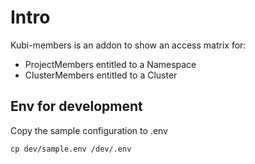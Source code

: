 # Intro

Kubi-members is an addon to show an access matrix for:

- ProjectMembers entitled to a Namespace
- ClusterMembers entitled to a Cluster

## Env for development

Copy the sample configuration to .env

```
cp dev/sample.env /dev/.env
```
